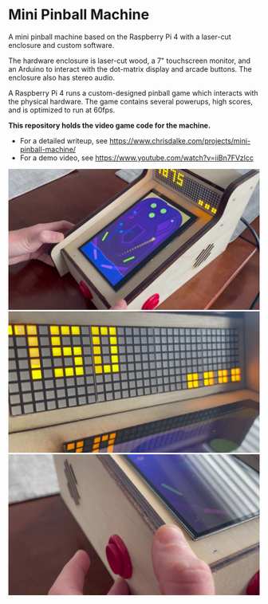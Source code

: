 # Mini Pinball Machine
A mini pinball machine based on the Raspberry Pi 4 with a laser-cut enclosure and custom software.

The hardware enclosure is laser-cut wood, a 7" touchscreen monitor, and an Arduino to interact with the dot-matrix display and arcade buttons.  The enclosure also has stereo audio.

A Raspberry Pi 4 runs a custom-designed pinball game which interacts with the physical hardware. The game contains several powerups, high scores, and is optimized to run at 60fps.

**This repository holds the video game code for the machine.**

- For a detailed writeup, see https://www.chrisdalke.com/projects/mini-pinball-machine/
- For a demo video, see https://www.youtube.com/watch?v=iiBn7FVzlcc

![Buttons](screen.png)
![Buttons](matrix.png)
![Buttons](buttons.png)
